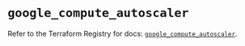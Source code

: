 # `google_compute_autoscaler`

Refer to the Terraform Registry for docs: [`google_compute_autoscaler`](https://registry.terraform.io/providers/hashicorp/google-beta/6.36.1/docs/resources/google_compute_autoscaler).
